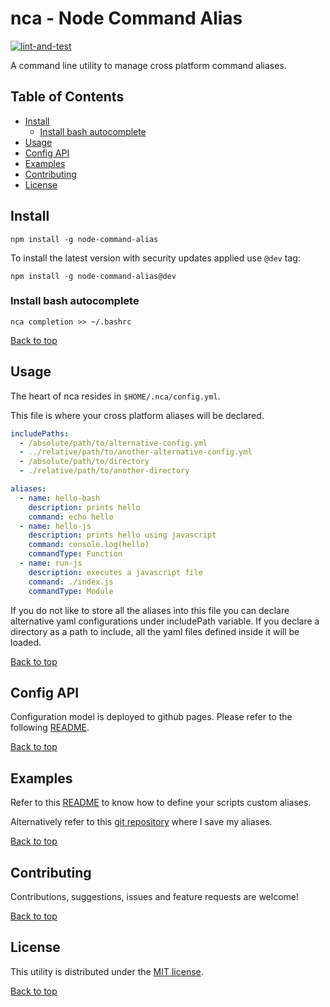 # nca - Node Command Alias

[![lint-and-test](https://github.com/gturi/nca/actions/workflows/lint-and-test.yml/badge.svg)](https://github.com/gturi/nca/actions/workflows/lint-and-test.yml)

A command line utility to manage cross platform command aliases.


## Table of Contents

- [Install](#Install)
  - [Install bash autocomplete](#Install-bash-autocomplete)
- [Usage](#Usage)
- [Config API](#Config-API)
- [Examples](#Examples)
- [Contributing](#Contributing)
- [License](#License)


## Install

```
npm install -g node-command-alias
```

To install the latest version with security updates applied use `@dev` tag:

```
npm install -g node-command-alias@dev
```


### Install bash autocomplete

```
nca completion >> ~/.bashrc
```

[Back to top](#nca---Node-Command-Alias)


## Usage

The heart of nca resides in `$HOME/.nca/config.yml`.

This file is where your cross platform aliases will be declared.

```yaml
includePaths:
  - /absolute/path/to/alternative-config.yml
  - ../relative/path/to/another-alternative-config.yml
  - /absolute/path/to/directory
  - ./relative/path/to/another-directory

aliases:
  - name: hello-bash
    description: prints hello
    command: echo hello
  - name: hello-js
    description: prints hello using javascript
    command: console.log(hello)
    commandType: Function
  - name: run-js
    description: executes a javascript file
    command: ./index.js
    commandType: Module
```

If you do not like to store all the aliases into this file you can declare alternative yaml configurations under includePath variable. If you declare a directory as a path to include, all the yaml files defined inside it will be loaded.

[Back to top](#nca---Node-Command-Alias)


## Config API

Configuration model is deployed to github pages. Please refer to the following [README](https://github.com/gturi/nca/blob/gh-pages/README.md).

[Back to top](#nca---Node-Command-Alias)


## Examples

Refer to this [README](./examples/README.md) to know how to define your scripts custom aliases.

Alternatively refer to this [git repository](https://github.com/gturi/nca-aliases) where I save my aliases.


[Back to top](#nca---Node-Command-Alias)


## Contributing

Contributions, suggestions, issues and feature requests are welcome!

[Back to top](#nca---Node-Command-Alias)


## License

This utility is distributed under the [MIT license](LICENSE).

[Back to top](#nca---Node-Command-Alias)
